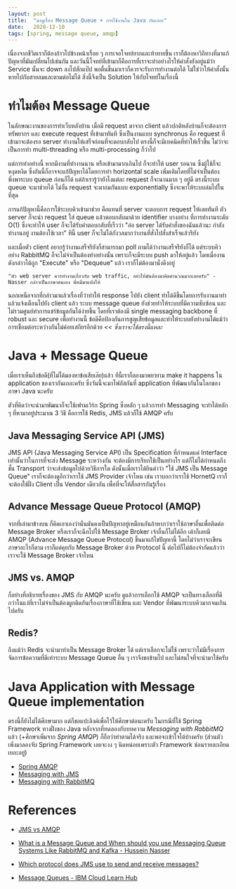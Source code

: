 ```yaml
---
layout:	post
title:	"มาดูเรื่อง Message Queue + การใช้งานใน Java กันเถอะ"
date:	2020-12-10
tags: [spring, message queue, amqp]
---
```


เนื่องจากชีวิตเราก็ต้องก้าวไปข้างหน้าเรื่อย ๆ การเจอโจทย์ยากและท้าทายขึ้น เราก็ต้องหาวิถีทางที่มาแก้ปัญหาที่มันเปลี่ยนไปเช่นกัน และวันนี้โจทย์ที่เข้ามาก็คือการที่เราจะทำอย่างไรให้คำสั่งยังอยู่แม้ว่า Service นั้นจะ down ลงไปสักแป๊ป พอตื่นขึ้นมาเราก็ควรจะรับการทำงานต่อได้ ไม่ใช่ว่าให้คำสั่งนั้นหายไปกับสายลมและตามต่อไม่ได้ สิ่งนี้จึงเป็น Solution ให้กับโจทย์ในเรื่องนี้

# ทำไมต้อง Message Queue
ในลักษณะงานของการทำเว็บหลังบ้าน เมื่อมี request มาจาก client แล้วปกติหลังบ้านก็จะต้องการทรัพยากร และ execute request ที่เข้ามาทันที ซึ่งเป็นงานแบบ synchronus คือ request ที่เข้ามาจะต้องรอ server ทำงานให้เสร็จก่อนที่จะตอบกลับไป ตรงนี้ก็จะมีเทคนิคที่ทำให้เร็วขึ้น ไม่ว่าจะเป็นการทำ multi-threading หรือ multi-processing ก็ว่าไป 

แต่การทำอย่างนี้ หากมีงานที่ทำงานนาน หรือเข้ามามากเกินไป ก็จะทำให้ user รอนาน ซึ่งผู้ใช้ก็จะหงุดหงิด ซึ่งอันนี้ก็อาจจะแก้ปัญหาได้โดยการทำ horizontal scale เพิ่มเติมโดยที่ไม่จำเป็นต้องพึ่งพาระบบ queue ก่อนก็ได้ แต่ถ้าเรารู้ว่ายังไงแต่ละ request ก็จะนานมาก ๆ อยู่ดี ตรงนี้ระบบ queue จะมาช่วยได้ ไม่งั้น request จะมาถมกันแบบ exponentially ซึ่งจะพาให้ระบบล่มไปในที่สุด

การแก้ปัญหานี้คือการใช้ระบบคิวเข้ามาช่วย คือแทนที่ server จะตอบการ request ให้เลยทันที ตัว server ก็จะนำ request ใส่ queue แล้วตอบกลับมาด้วย identifier บางอย่าง ที่การทำงานระดับ O(1) ซึ่งจะทำให้ user ก็จะได้รับคำตอบกลับที่เร็วว่า "อ๋อ server ได้รับคำสั่งของฉันแล้วนะ กำลังทำงานอยู่ งานต้องใช้เวลา" ทีนี้ user ก็จะไม่ได้กังวลมากว่างานที่สั่งไปสั่งสำเร็จแล้วรึยัง 

และเมื่อตัว client อยากรู้ว่างานเสร็จรึยังก็สามารถมา poll ถามได้ว่างานเสร็จรึยังก็ได้ แต่ระบบคิวอย่าง RabbitMQ ก็จะไม่จำเป็นต้องทำอย่างนั้น เพราะก็จะมีระบบ push มาให้อยู่แล้ว โดยเมื่องานดังกล่าวได้ถูก "Execute" หรือ "Dequeue" แล้ว เราก็ไม่ต้องมานั่งดึงอยู่

```
"ตัว web server ควรทำงานเกี่ยวกับ web traffic, อย่าให้มันต้องมาคิดคำนวณมากเลยครับ" - Nasser กล่าวเป็นภาษาตนเอง พี่หมีมาแปลให้
```

นอกเหนือจากที่กล่าวมาแล้วเรื่องที่ว่าทำให้ response ไปยัง client ทำได้ดีขึ้นโดยการรับงานมาทำแล้วแจ้งเตือนไปยัง client แล้ว ระบบ message queue ยังช่วยทำให้ระบบที่มีความซับซ้อน และไม่รวมศูนย์ทำการแชร์ข้อมูลกันได้ง่ายขึ้น โดยที่เราต้องมี single messaging backbone ที่ robust และ secure เพื่อทำงานนี้ ข้อดีคือป้องกันการสูญเสียข้อมูลและทำให้ระบบยังทำงานได้แม้ว่าการเชื่อมต่อระหว่างกันไม่ค่อยเสถียรอีกด้วย *<< ซึ่งเราจะใช้ตรงนี้แหละ*

# Java + Message Queue

เมื่อเราเห็นถึงข้อดี(ที่ไม่ได้มองหาข้อเสียเล๊ย)แล้ว ทีนี้เราก็ลองมาพยายาม make it happens ใน application ของเรากันเถอะครับ ซึ่งวันนี้จะมาโฟกัสกันที่ application ที่พัฒนากันในโลกของภาษา Java นะครับ

ตัวที่คิดว่าจะนำมาพัฒนาก็จะใช้เฟรมเวิร์ก Spring ซึ่งหลัก ๆ แล้วการทำ Messaging จะทำได้หลัก ๆ ที่หามาอยู่ประมาณ 3 วิธี คือการใช้ Redis, JMS แล้วก็ใช้ AMQP ครับ

## Java Messaging Service API (JMS)
JMS API (Java Messaging Service API) เป็น Specification ที่กำหนดแค่ Interface เท่านั้นว่าในการที่จะส่ง Message ระหว่างกัน จะต้องมีการเรียกใช้เป็นอย่างไร แต่ก็ไม่ได้กำหนดถึงชั้น Transport ว่าจะส่งข้อมูลไปด้วยวิธีการใด ดังนั้นเมื่อเราได้ยินคำว่า "ใช้ JMS เป็น Message Queue" เราก็จะต้องดูอีกว่าเราใช้ JMS Provider เจ้าไหน เช่น เราบอกว่าเราใช้ HornetQ เราก็จะต้องใช้ฝั่ง Client เป็น Vendor เดียวกัน เพื่อที่จะให้สื่อสารกันรู้เรื่อง

## Advance Message Queue Protocol (AMQP)
จากที่เล่ามาข้างบน ก็คิดเอาเองว่านั่นมันคงเป็นปัญหาอยู่เหมือนกันถ้าหากว่าเราใช้ภาษาอื่นเพื่อติดต่อ Message Broker หรือเราก็จะฉีกไปใช้ Message Broker เจ้าอื่นก็ไม่ได้อีก เค้าก็เลยมี AMQP (Advance Message Queue Protocol) ขึ้นมาแก้ไขปัญหานี้ โดยไม่ว่าเราจะเขียนภาษาอะไรก็ตาม เราก็แค่คุยกับ Message Broker ด้วย Protocol นี้ ต่อไปก็ไม่ต้องจำกัดแล้วว่าเราจะใช้ Message Broker เจ้าไหน

## JMS vs. AMQP
ก็อย่างที่อธิบายเรื่องของ JMS กับ AMQP นะครับ ดูแล้วการเลือกใช้ AMQP จะเป็นทางเลือกที่ดีกว่าในแง่ที่เราไม่จำเป็นต้องผูกติดกันเรื่องภาษาที่ใช้เขียน และ Vendor ที่พัฒนาระบบคิวมากจนเกินไปครับ

## Redis?
ถึงแม้ว่า Redis จะนำมาทำเป็น Message Broker ได้ แต่เราเลือกจะไม่ใช้ เพราะว่าไม่มีเรื่องการจัดการข้อความที่ดีเท่าระบบ Message Queue อื่น ๆ เราจึงขอข้ามไป และไม่สนใจที่จะนำมาใช้ครับ

# Java Application with Message Queue implementation

ตรงนี้ก็ยังไม่ได้ศึกษามาก แต่ก็ขอแปะลิงค์เพื่อไว้ให้ศึกษาต่อนะครับ ในกรณีที่ใช้ Spring Framework ทางฝั่งของ Java หลังจากที่ทดลองกับบทความ *Messaging with RabbitMQ* แล้ว (+ศึกษาเพิ่มจาก *Spring AMQP*) ก็ถือว่าทำตามได้จริง และพอจะเข้าใจได้บ้างครับ (ส่วนตัวเพิ่งมาลองจับ Spring Framework เลยจะงง ๆ นิดหน่อยเพราะตัว Framework ซ่อนรายละเอียดเยอะอยู่)

- [Spring AMQP](https://docs.spring.io/spring-amqp/reference/html/)
- [Messaging with JMS](https://spring.io/guides/gs/messaging-jms/)
- [Messaging with RabbitMQ](https://spring.io/guides/gs/messaging-rabbitmq/)

# References

- [JMS vs AMQP](https://www.linkedin.com/pulse/jms-vs-amqp-eran-shaham/)

- [What is a Message Queue and When should you use Messaging Queue Systems Like RabbitMQ and Kafka - Hussein Nasser](https://www.youtube.com/watch?v=W4_aGb_MOls)

- [Which protocol does JMS use to send and receive messages?](https://stackoverflow.com/questions/23882032/which-protocol-does-jms-use-to-send-and-receive-messages)

- [Message Queues - IBM Cloud Learn Hub](https://www.ibm.com/cloud/learn/message-queues)